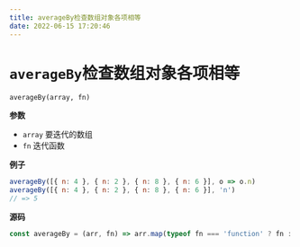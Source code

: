 ```yaml
---
title: averageBy检查数组对象各项相等
date: 2022-06-15 17:20:46
---
```

# `averageBy`检查数组对象各项相等

```
averageBy(array, fn)
```

**参数**

-   `array` 要迭代的数组
-   `fn` 迭代函数

**例子**

```js
averageBy([{ n: 4 }, { n: 2 }, { n: 8 }, { n: 6 }], o => o.n)
averageBy([{ n: 4 }, { n: 2 }, { n: 8 }, { n: 6 }], 'n')
// => 5
```

**源码**

```js
const averageBy = (arr, fn) => arr.map(typeof fn === 'function' ? fn : val => val[fn]).reduce((acc, val) => acc + val, 0) / arr.length
```